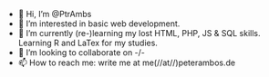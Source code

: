 - 👋 Hi, I’m @PtrAmbs
- 👀 I’m interested in basic web development.
- 🌱 I’m currently (re-)learning my lost HTML, PHP, JS & SQL skills. Learning R and LaTex for my studies.
- 💞️ I’m looking to collaborate on -/-
- 📫 How to reach me: write me at me(//at//)peterambos.de

<!---
PtrAmbs/PtrAmbs is a ✨ special ✨ repository because its `README.md` (this file) appears on your GitHub profile.
You can click the Preview link to take a look at your changes.
--->

<!-- Dies ist ein Kommentar --!>
